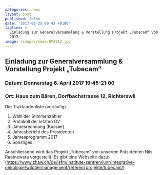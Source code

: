 ```yaml
---
categories: news
layout: post
published: false
date: '2017-01-25 09:42 +0100'
tagline: >-
  Einladung zur Generalversammlung & Vorstellung Projekt „Tubecam“ vom 6. April
  2017
image: /images/news/GV2017.jpg
---
```

## **Einladung zur Generalversammlung & Vorstellung Projekt „Tubecam“**

### Datum: Donnerstag 6. April 2017 19:45-21:00
### Ort:   Haus zum Bären, Dorfbachstrasse 12, Richterswil

Die Traktandenliste (vorläufig)
1.	Wahl der Stimmenzähler
2.	Protokoll der letzten GV
3.	Jahresrechnung (Kassier)
4.	Jahresbericht des Präsidenten
5.	Jahresprogramm 2017
6.	Sonstiges

Anschliessend wird das Projekt „Tubecam“ von unserem Präsidenten Nils Raatnewara vorgestellt.
Es gibt eine Webseite dazu: (https://www.zhaw.ch/de/lsfm/institute-zentren/iunr/integrative-oekologie/wildtiermanagement/referenzprojekte/tubecam/)
